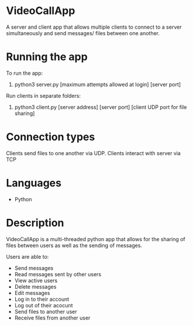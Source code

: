 # VideoCallApp

A server and client app that allows multiple clients to connect to a server simultaneously and send messages/ files between one another. 

# Running the app

To run the app:

1. python3 server.py [maximum attempts allowed at login] [server port]

Run clients in separate folders:

1. python3 client.py [server address] [server port] [client UDP port for file sharing]


# Connection types

Clients send files to one another via UDP.
Clients interact with server via TCP

# Languages

- Python

# Description

VideoCallApp is a multi-threaded python app that allows for the sharing of files between users as well as the sending of messages.

Users are able to:
- Send messages
- Read messages sent by other users
- View active users
- Delete messages
- Edit messages
- Log in to their account
- Log out of their acocunt
- Send files to another user
- Receive files from another user

